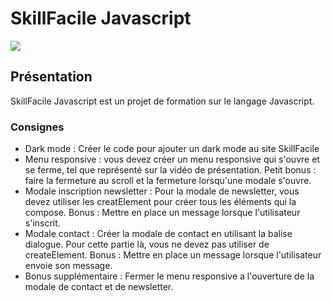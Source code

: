 # SkillFacile Javascript

<img src="img/logo-blanc.png">

## Présentation

SkillFacile Javascript est un projet de formation sur le langage Javascript.

### Consignes

* Dark mode : Créer le code pour ajouter un dark mode au site SkillFacile
* Menu responsive : vous devez créer un menu responsive qui s'ouvre et se ferme, tel que représenté sur la vidéo de présentation.
Petit bonus : faire la fermeture au scroll et la fermeture lorsqu'une modale s'ouvre.
* Modale inscription newsletter : Pour la modale de newsletter, vous devez utiliser les creatElement pour créer tous les éléments qui la compose.
Bonus : Mettre en place un message lorsque l'utilisateur s'inscrit.
* Modale contact : Créer la modale de contact en utilisant la balise dialogue. Pour cette partie là, vous ne devez pas utiliser de createElement.
Bonus : Mettre en place un message lorsque l'utilisateur envoie son message.
* Bonus supplémentaire : Fermer le menu responsive a l'ouverture de la modale de contact et de newsletter.